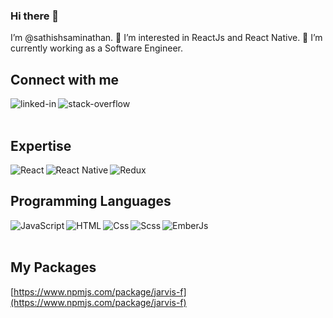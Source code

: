 ### Hi there 👋 

I’m @sathishsaminathan.
👀 I’m interested in ReactJs and React Native.
🌱 I’m currently working as a Software Engineer.
  
<!-- [![FreakyCoder Github Streaks](https://github-readme-streak-stats.herokuapp.com/?user=wrathchaos&fire=eb1b0c&ring=eb1b0c&currStreakLabel=eb1b0c)](https://freakycoder.com) -->

  
<!-- [![FreakyCoder Github Stats](https://github-readme-stats.vercel.app/api?username=wrathchaos&show_icons=true&count_private=true&include_all_commits=true&title_color=eb1b0c&icon_color=eb1b0c)](https://freakycoder.com)
   -->

## Connect with me

[<img align="left" alt="linked-in" src="https://img.shields.io/badge/linkedin-%230077B5.svg?&style=for-the-badge&logo=linkedin&logoColor=white" />](https://in.linkedin.com/in/sathish-saminathan-0a9684124/)
[<img align="left" alt="stack-overflow" src="https://img.shields.io/badge/stack%20overflow-FE7A16?logo=stack-overflow&logoColor=white&style=for-the-badge" />](https://stackoverflow.com/users/8307090/sathish-swaminathan)

<br>
<br>

## Expertise
<img align="left" alt="React" src="https://img.shields.io/badge/react-%2320232a.svg?style=for-the-badge&logo=react&logoColor=%2361DAFB"/>
<img align="left" alt="React Native" src="https://img.shields.io/badge/react_native-%2361DAFB.svg?style=for-the-badge&logo=react&logoColor=%23ffffff"/>
<img  alt="Redux" src="https://img.shields.io/badge/redux-%23593d88.svg?style=for-the-badge&logo=redux&logoColor=white"/>

## Programming Languages

<img align="left" alt="JavaScript" src="https://img.shields.io/badge/javascript-%23323330.svg?style=for-the-badge&logo=javascript&logoColor=%23F7DF1E"/>
<img align="left" alt="HTML" src="https://img.shields.io/badge/HTML-%23FA7343.svg?style=for-the-badge&logo=html&logoColor=white"/>
<img align="left" alt="Css" src="https://img.shields.io/badge/Css-%230095D5.svg?style=for-the-badge&logo=html&logoColor=white"/>
<img align="left" alt="Scss" src="https://img.shields.io/badge/Scss%20-%2343853D.svg?&style=for-the-badge&logo=html&logoColor=white" />
<img align="left" alt="EmberJs" src="https://img.shields.io/badge/EmberJs-%23ED8B00.svg?style=for-the-badge&logo=html&logoColor=white"/>

<br>
<br>


## My Packages
[https://www.npmjs.com/package/jarvis-f](https://www.npmjs.com/package/jarvis-f)

<!-- 
**SathishSaminathan/SathishSaminathan** is a ✨ _special_ ✨ repository because its `README.md` (this file) appears on your GitHub profile.

Here are some ideas to get you started:

- 🔭 I’m currently working on ...
- 🌱 I’m currently learning ...
- 👯 I’m looking to collaborate on ...
- 🤔 I’m looking for help with ...
- 💬 Ask me about ...
- 📫 How to reach me: ...
- 😄 Pronouns: ...
- ⚡ Fun fact: ...

 -->
